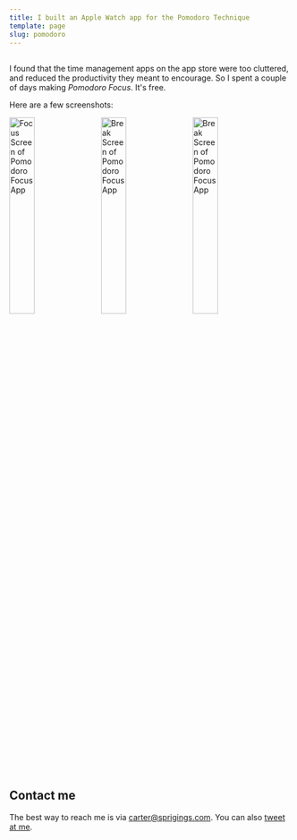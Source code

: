 ```yaml
---
title: I built an Apple Watch app for the Pomodoro Technique
template: page
slug: pomodoro
---
```

## 

I found that the time management apps on the app store were too cluttered, and reduced the productivity they meant to encourage. So I spent a couple of days making *Pomodoro Focus*. It's free.

Here are a few screenshots:

<img title="Focus Screen of Pomodoro Focus App" alt="Focus Screen of Pomodoro Focus App" src="/media/s4-44mm-screenshot-1.png" alt="drawing" style="margin-right: 2.5%; float: left; width:30%;"/>


<img title="Break Screen of Pomodoro Focus App" alt="Break Screen of Pomodoro Focus App" src="/media/s4-44mm-screenshot-3.png" alt="drawing" style="margin-right: 2.5%; float: left; width:30%;"/>

<img title="Break Screen of Pomodoro Focus App" alt="Break Screen of Pomodoro Focus App" src="/media/s4-44mm-screenshot-2.png" alt="drawing" style="width:30%;"/>


## Contact me

The best way to reach me is via [carter@sprigings.com](mailto:carter@sprigings.com). You can also [tweet at me](https://twitter.com/cartersprigings).